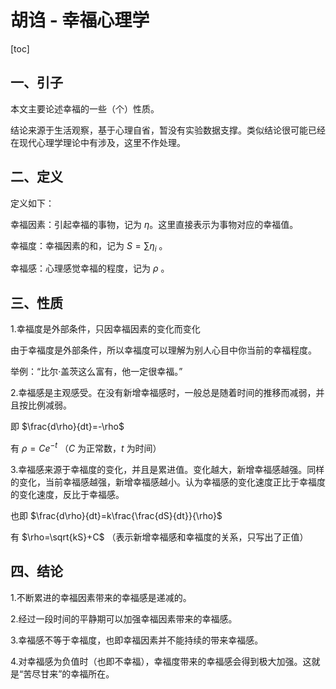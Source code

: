 # 胡诌 - 幸福心理学

[toc]

## 一、引子

本文主要论述幸福的一些（个）性质。

结论来源于生活观察，基于心理自省，暂没有实验数据支撑。类似结论很可能已经在现代心理学理论中有涉及，这里不作处理。

## 二、定义

定义如下：

幸福因素：引起幸福的事物，记为 $\eta$。这里直接表示为事物对应的幸福值。

幸福度：幸福因素的和，记为 $S=\sum{\eta_i}$ 。

幸福感：心理感觉幸福的程度，记为 $\rho$ 。

## 三、性质

1.幸福度是外部条件，只因幸福因素的变化而变化

由于幸福度是外部条件，所以幸福度可以理解为别人心目中你当前的幸福程度。

举例：“比尔·盖茨这么富有，他一定很幸福。”

2.幸福感是主观感受。在没有新增幸福感时，一般总是随着时间的推移而减弱，并且按比例减弱。

即 $\frac{d\rho}{dt}=-\rho$ 

有 $\rho=Ce^{-t}$ （$C$ 为正常数，$t$ 为时间）

3.幸福感来源于幸福度的变化，并且是累进值。变化越大，新增幸福感越强。同样的变化，当前幸福感越强，新增幸福感越小。认为幸福感的变化速度正比于幸福度的变化速度，反比于幸福感。

也即 $\frac{d\rho}{dt}=k\frac{\frac{dS}{dt}}{\rho}$

有 $\rho=\sqrt{kS}+C$ （表示新增幸福感和幸福度的关系，只写出了正值）

## 四、结论

1.不断累进的幸福因素带来的幸福感是递减的。

2.经过一段时间的平静期可以加强幸福因素带来的幸福感。

3.幸福感不等于幸福度，也即幸福因素并不能持续的带来幸福感。

4.对幸福感为负值时（也即不幸福），幸福度带来的幸福感会得到极大加强。这就是“苦尽甘来”的幸福所在。